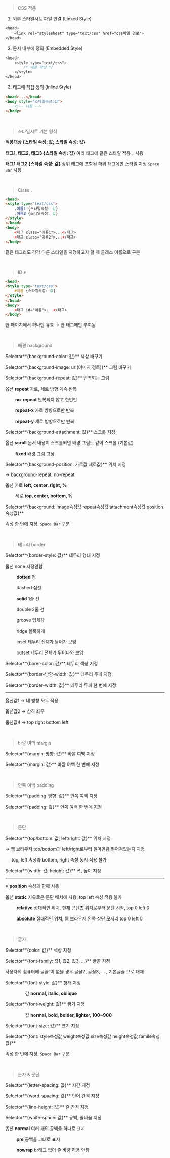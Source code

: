 > CSS 적용

1. 외부 스타일시트 파일 연결 (Linked Style)

```css
<head>
	<link rel="stylesheet" type="text/css" href="css파일 경로">
</head>
```

2. 문서 내부에 정의 (Embedded Style)

```css
<head>
	<style type="text/css">
		/* 내용 작성 */
	</style>
</head>
```

3. 태그에 직접 정의 (Inline Style)

```html
<head>...</head>
<body style="스타일속성:값">
	<!-- 내용 --> 
</body>
```

<br>

> 스타일시트 기본 형식

**적용대상 {스타일 속성: 값; 스타일 속성: 값}**

**태그1, 태그2, 태그3 {스타일 속성: 값}** 여러 태그에 같은 스타일 적용 `,` 사용

**태그1 태그2 {스타일 속성: 값}**  상위 태그에 포함된 하위 태그에만 스타일 지정 `Space Bar` 사용

<br>

> Class `.`

```html
<head>
<style type="text/css">
    .이름1 {스타일속성: 값}
    .이름2 {스타일속성: 값}
</style>
</head>
<body>
    <태그 class="이름1">...</태그>
    <태그 class="이름2">...</태그>
</body>
```

같은 태그라도 각각 다른 스타일을 지정하고자 할 때 클래스 이름으로 구분

<br>

> ID `#`

```html
<head>
<style type="text/css">
    #이름 {스타일속성: 값}
</style>
</head>
<body>
    <태그 id="이름">...</태그>
</body>
```

한 페이지에서 하나만 유효 → 한 태그에만 부여됨

<br>

> 배경 background

Selector**{background-color: 값}** 색상 바꾸기

Selector**{background-image: url(이미지 경로)}** 그림 바꾸기

Selector**{background-repeat: 값}** 반복되는 그림

옵션 **repeat** 가로, 세로 방향 계속 반복

&nbsp;&nbsp;&nbsp;&nbsp;&nbsp;&nbsp;&nbsp;&nbsp;**no-repeat** 반복되지 않고 한번만

&nbsp;&nbsp;&nbsp;&nbsp;&nbsp;&nbsp;&nbsp;&nbsp;**repeat-x** 가로 방향으로만 반복

&nbsp;&nbsp;&nbsp;&nbsp;&nbsp;&nbsp;&nbsp;&nbsp;**repeat-y** 세로 방향으로만 반복

Selector**{background-attachment: 값}** 스크롤 지정

옵션 **scroll** 문서 내용이 스크롤되면 배경 그림도 같이 스크롤 (기본값)

&nbsp;&nbsp;&nbsp;&nbsp;&nbsp;&nbsp;&nbsp;&nbsp;**fixed** 배경 그림 고정

Selector**{background-position: 가로값 세로값}** 위치 지정

→ background-repeat: no-repeat

옵션 가로 **left, center, right, %**

&nbsp;&nbsp;&nbsp;&nbsp;&nbsp;&nbsp;&nbsp;&nbsp;세로 **top, center, bottom, %**

Selector**{background: image속성값 repeat속성값 attachment속성값 position속성값}** 

속성 한 번에 지정, `Space Bar` 구분

<br>

>  테두리 border

Selector**{border-style: 값}** 테두리 형태 지정

옵션 none 지정안함

&nbsp;&nbsp;&nbsp;&nbsp;&nbsp;&nbsp;&nbsp;&nbsp;&nbsp;**dotted** 점

&nbsp;&nbsp;&nbsp;&nbsp;&nbsp;&nbsp;&nbsp;&nbsp;&nbsp;dashed 점선

&nbsp;&nbsp;&nbsp;&nbsp;&nbsp;&nbsp;&nbsp;&nbsp;&nbsp;**solid** 1줄 선

&nbsp;&nbsp;&nbsp;&nbsp;&nbsp;&nbsp;&nbsp;&nbsp;&nbsp;double 2줄 선

&nbsp;&nbsp;&nbsp;&nbsp;&nbsp;&nbsp;&nbsp;&nbsp;&nbsp;groove 입체감

&nbsp;&nbsp;&nbsp;&nbsp;&nbsp;&nbsp;&nbsp;&nbsp;&nbsp;ridge 볼록하게 

&nbsp;&nbsp;&nbsp;&nbsp;&nbsp;&nbsp;&nbsp;&nbsp;&nbsp;inset 테두리 전체가 들어가 보임

&nbsp;&nbsp;&nbsp;&nbsp;&nbsp;&nbsp;&nbsp;&nbsp;&nbsp;outset 테두리 전체가 튀어나와 보임

Selector**{borer-color: 값}** 테두리 색상 지정

Selector**{border-방향-width: 값}** 테두리 두께 지정

Selector**{border-width: 값}** 테두리 두께 한 번에 지정

----------------------------------------------------------------------------------------

옵션값1 → 네 방향 모두 적용

옵션값2 → 상하 좌우

옵션값4 → top right bottom left

<br>

> 바깥 여백 margin 

Selector**{margin-방향: 값}**  바깥 여백 지정

Selector**{margin: 값}** 바깥 여백 한 번에 지정

<br>

> 안쪽 여백 padding

Selector**{padding-방향: 값}** 안쪽 여백 지정

Selector**{padding: 값}** 안쪽 여백 한 번에 지정

<br>

> 문단

Selector**{top/bottom: 값; left/right: 값}** 위치 지정

→ 웹 브라우저 top/bottom과 left/right로부터 얼마만큼 떨어져있는지 지정

&nbsp;&nbsp;&nbsp;&nbsp;&nbsp;top, left 속성과 bottom, right 속성 동시 적용 불가

Selector**{width: 값; height: 값}** 폭, 높이 지정

----------------------------------------------------------------------------------------

※ **position** 속성과 함께 사용

옵션 **static** 자유로운 문단 배치에 사용,  top left 속성 적용 불가

&nbsp;&nbsp;&nbsp;&nbsp;&nbsp;&nbsp;&nbsp;&nbsp;&nbsp;**relative** 상대적인 위치, 현재 콘텐츠 위치로부터 문단 시작, top 0 left 0

&nbsp;&nbsp;&nbsp;&nbsp;&nbsp;&nbsp;&nbsp;&nbsp;&nbsp;**absolute** 절대적인 위치, 웹 브라우저 왼쪽 상단 모서리 top 0 left 0

<br>

> 글자

Selector**{color: 값}** 색상 지정

Selector**{font-family: 값1, 값2, 값3, ...}** 글꼴 지정

사용자의 컴퓨터에 글꼴1이 없을 경우 글꼴2, 글꼴3, ... , 기본글꼴 으로 대체 

Selector**{font-style: 값}** 형태 지정

&nbsp;&nbsp;&nbsp;&nbsp;&nbsp;&nbsp;&nbsp;&nbsp;&nbsp;&nbsp;&nbsp;&nbsp;&nbsp;&nbsp;&nbsp;&nbsp;값 **normal, italic, oblique**

Selector**{font-weight: 값}** 굵기 지정

&nbsp;&nbsp;&nbsp;&nbsp;&nbsp;&nbsp;&nbsp;&nbsp;&nbsp;&nbsp;&nbsp;&nbsp;&nbsp;&nbsp;&nbsp;&nbsp;값 **normal, bold, bolder, lighter, 100~900**

Selector**{font-size: 값}** 크기 지정

Selector**{font: style속성값 weight속성값 size속성값 height속성값 famile속성값}**

속성 한 번에 지정, `Space Bar` 구분

<br>

> 문자 & 문단

Selector**{letter-spacing: 값}** 자간 지정

Selector**{word-spacing: 값}** 단어 간격 지정

Selector**{line-height: 값}** 줄 간격 지정

Selector**{white-space: 값}** 공백, 줄바꿈 지정

옵션 **normal** 여러 개의 공백을 하나로 표시

&nbsp;&nbsp;&nbsp;&nbsp;&nbsp;&nbsp;&nbsp;&nbsp;&nbsp;**pre** 공백을 그대로 표시

&nbsp;&nbsp;&nbsp;&nbsp;&nbsp;&nbsp;&nbsp;&nbsp;&nbsp;**nowrap** br태그 없이 줄 바꿈 허용 안함



